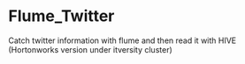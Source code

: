 # Flume_Twitter
Catch twitter information with flume and then read it with HIVE (Hortonworks version under itversity cluster)
